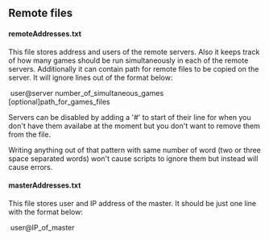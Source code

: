 ## Remote files

#### remoteAddresses.txt

This file stores address and users of the remote servers. Also it keeps track of how many games should be run simultaneously in each of the remote servers. Additionally it can contain path for remote files to be copied on the server. It will ignore lines out of the format below:

​	user@server number_of_simultaneous_games [optional]path_for_games_files

Servers can be disabled by adding a '#' to start of their line for when you don't have them availabe at the moment but you don't want to remove them from the file.

Writing anything out of that pattern with same number of word (two or three space separated words) won't cause scripts to ignore them but instead will cause errors.

#### masterAddresses.txt

This file stores user and IP address of the master. It should be just one line with the format below:

​	user@IP_of_master
